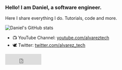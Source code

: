 ### Hello! I am Daniel, a software engineer.

Here I share everything I do. Tutorials, code and more.

![Daniel's GitHub stats](https://github-readme-stats.vercel.app/api?username=alvareztech&show_icons=true)

* 📺 YouTube Channel: [youtube.com/alvareztech](https://www.youtube.com/alvareztech)
* 🕊 Twitter: [twitter.com/alvarez_tech](https://twitter.com/alvarez_tech)

<iframe src="https://github.com/sponsors/alvareztech/button" title="Sponsor alvareztech" height="35" width="116" style="border: 0;"></iframe>
